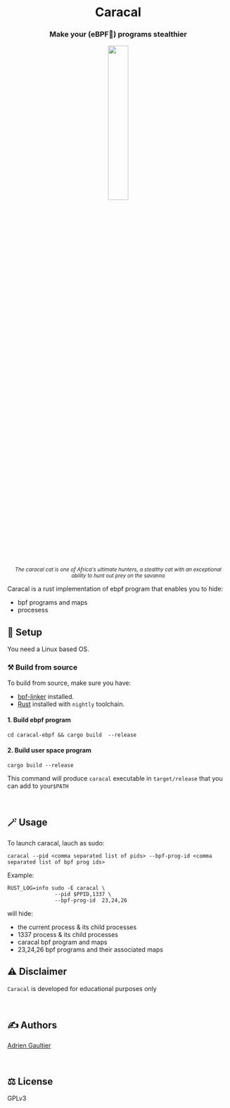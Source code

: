 <div align="center">
  <h1>Caracal</h1>
  <h3>Make your (eBPF🐝)  programs stealthier </h3>
  <img src="https://github.com/user-attachments/assets/089060da-1a14-475d-8aa3-e1bfae15e8f7" style="width: 30%; height: auto;">
    <p><small><i>The caracal cat is one of Africa's ultimate hunters, a stealthy cat with an exceptional ability to hunt out prey on the savanna</i></small></p>

</div>


Caracal is a rust implementation of ebpf program that enables you to hide: 
- bpf programs and maps
- procesess


## 🚀 Setup

You need a Linux based OS.

### ⚒️ Build from source

To build from source, make sure you have:

- [bpf-linker](https://github.com/aya-rs/bpf-linker) installed.
- [Rust](https://www.rust-lang.org/tools/install) installed with `nightly` toolchain.


#### 1. Build ebpf program

```
cd caracal-ebpf && cargo build  --release
```

#### 2. Build user space program
```
cargo build --release 
```
This command will produce  `caracal` executable in `target/release` that you can add to your`$PATH`

<br>

## 🪄 Usage
To launch caracal, lauch as sudo:

```
caracal --pid <comma separated list of pids> --bpf-prog-id <comma separated list of bpf prog ids> 
```

Example:
```
RUST_LOG=info sudo -E caracal \
               --pid $PPID,1337 \
               --bpf-prog-id  23,24,26
```

will hide:
- the current process &  its child processes
- 1337 process & its child processes
- caracal bpf program and maps
- 23,24,26 bpf programs and their associated maps


## ⚠️ Disclaimer

`Caracal` is developed for educational purposes only

<br>



## ✍️ Authors

[Adrien Gaultier](https://github.com/adgaultier)

<br>

## ⚖️ License

GPLv3

